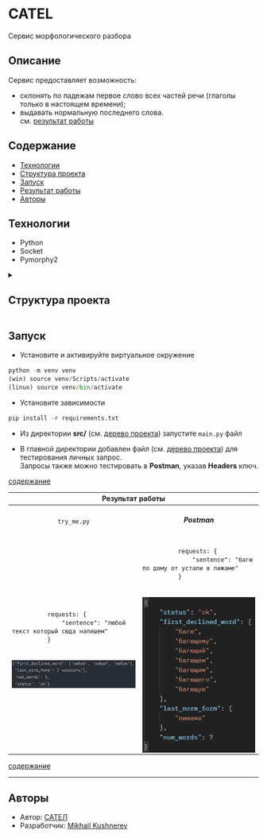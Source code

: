 # CATEL

Сервис морфологического разбора

## Описание

Сервис предоставляет возможность: 
- склонять по падежам первое слово всех частей речи (глаголы только в настоящем времени);
- выдавать нормальную последнего слова.  
см. <a href="#table">результат работы</a>

## Содержание

- [Технологии](#технологии)
- <a href="#structure">Структура проекта</a>
- [Запуск](#запуск)
- <a href="#table">Результат работы</a>
- [Авторы](#авторы)

## Технологии

- Python
- Socket
- Pymorphy2

<details>
  <summary>
    <h2 id="structure">Структура проекта</h2>
  </summary>

```python
CATEL:.
|   .gitignore
|   constant.py  <-- Значения по умолчанию
|   LICENSE
|   README.md
|   try_me.py  <-- Тестирование собственных запросов
|           
+---handler
|   |   view.py  <-- Обработчик запроса
|   |   __init__.py
|           
+---server
|   |   connect.py  <-- Запуск сервера
|   |   __init__.py
|           
+---service
|   |   exceptions.py  <-- Кастомные исключения
|   |   utils.py  <-- Проверка запроса
|   |   __init__.py
|           
+---src
|   |   main.py  <-- Точка входа
|   |   __init__.py
|       
+---tests
|   |   test_ziax.py
|   |   __init__.py

```
</details>

## Запуск

- Установите и активируйте виртуальное окружение
```python
python -m venv venv
(win) source venv/Scripts/activate
(linux) source venv/bin/activate
```

- Установите зависимости

```python
pip install -r requirements.txt
```

- Из директории **src/** (см. <a href="#structure">дерево проекта</a>) запустите `main.py` файл

- В главной директории добавлен файл (см. <a href="#structure">дерево проекта</a>) для тестирования личных запрос.  
Запросы также можно тестировать в **Postman**, указав **Headers** ключ.

[содержание](#содержание)



<table
  id="table"
  align="center"
>
  <thaed>
    <tr>
      <th colspan="2">
        Результат работы
      </th>
    </tr>
  </thaed>
  <tbody>
    <tr>
      <td align="center">
        <code>try_me.py</code>
      </td>
      <td align="center">
        <h5>Postman</h5>
      </td>
    </tr>
      <td>
        <code >
          requests: {
              "sentence": "любой текст который сюда напишем"
          }
        </code>
        <br><br>
        <img
          src="https://raw.githubusercontent.com/Mikhail-Kushnerev/image/main/CATEL/try_me.png"
        >
      </td>
      <td>
        <code>
          requests: {
              "sentence": "багю по дому от устали в пижаме"
          }
        </code>
        <br><br>
        <img
          align="center"
          src="https://raw.githubusercontent.com/Mikhail-Kushnerev/image/main/CATEL/postman.png"
        >
      </td>
    <tr>
    </tr>
  </tbody>
</table>

[содержание](#содержание)
____
## Авторы

- Автор: [САТЕЛ](https://satel.org/)
- Разработчик: [Mikhail Kushnerev](https://github.com/Mikhail-Kushnerev)